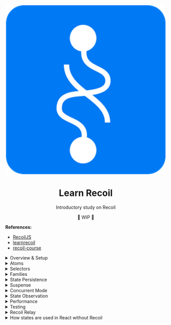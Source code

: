  <div align="center">
   <img width="500" src="img/recoil.png" />
 </div>

<h1 align="center">
    Learn Recoil
</h1>

<div align="center">
 <span>Introductory study on Recoil</span>
</div>


<p align="center">🚧 WIP 🚧</p>

**References:**
- [RecoilJS](https://recoiljs.org/)
- [learnrecoil](https://learnrecoil.com)
- [recoil-course](https://github.com/jacques-blom/recoil-course)

<details>
<summary>Overview & Setup</summary>

- **Why build Recoil?** Large number of rendered components that need to frequently update in isolation.
    
- **Recoil’s Key Features:**
    - **“Fexible shared state”**
        - Boilerplate-free
        - As simple as get/set
        - Allows for code-splitting
    - **“Derived data”**
        - Data can be devrived safety and simply from state and other derived data
        - Access derived data the same way you’d access state
        - Devirev data can be synchronous or asynchronous
    - **“App-wide state observation”**
        - Read any part Recoil state
        - Observe changes to state
        - Persist application state
        - Rehydration (backwards compatible)
- **Why use Recoil?** When your component tree and state structure don’t match.
    - React Context
        
        ![Untitled](Learn%20Recoil%205feef255d1fd453093cc809aee901fed/Untitled.png)
        
        ![Untitled](Learn%20Recoil%205feef255d1fd453093cc809aee901fed/Untitled%201.png)
        
    - Recoil
        
        ![Untitled](Learn%20Recoil%205feef255d1fd453093cc809aee901fed/Untitled%202.png)
</summary>
</details>

<details>
    <summary>Atoms</summary>
</details>

<details>
    <summary>Selectors</summary>
</details>

<details>
    <summary>Families</summary>
</details>

<details>
    <summary>State Persistence</summary>
</details>

<details>
    <summary>Suspense</summary>
</details>

<details>
    <summary>Concurrent Mode</summary>
</details>

<details>
    <summary>State Observation</summary>
</details>

<details>
    <summary>Performance</summary>
</details>

<details>
    <summary>Testing</summary>
</details>

<details>
    <summary>Recoil Relay</summary>
</details>

<details>
    <summary>How states are used in React without Recoil</summary>
</details>
